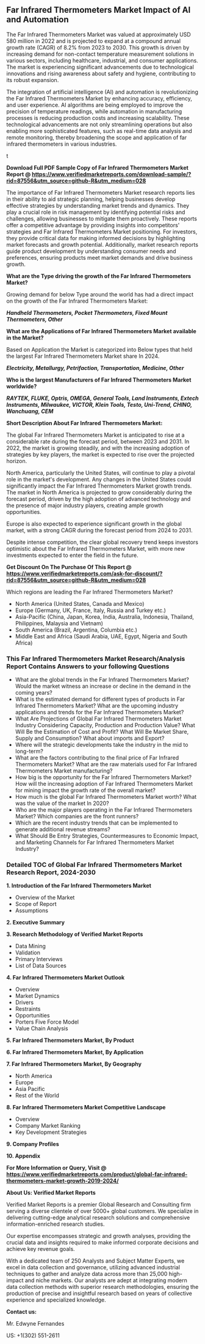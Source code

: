 <h2>Far Infrared Thermometers Market Impact of AI and Automation</h2><p>The Far Infrared Thermometers Market was valued at approximately USD 580 million in 2022 and is projected to expand at a compound annual growth rate (CAGR) of 8.2% from 2023 to 2030. This growth is driven by increasing demand for non-contact temperature measurement solutions in various sectors, including healthcare, industrial, and consumer applications. The market is experiencing significant advancements due to technological innovations and rising awareness about safety and hygiene, contributing to its robust expansion.</p><p>The integration of artificial intelligence (AI) and automation is revolutionizing the Far Infrared Thermometers Market by enhancing accuracy, efficiency, and user experience. AI algorithms are being employed to improve the precision of temperature readings, while automation in manufacturing processes is reducing production costs and increasing scalability. These technological advancements are not only streamlining operations but also enabling more sophisticated features, such as real-time data analysis and remote monitoring, thereby broadening the scope and application of far infrared thermometers in various industries.</p>t</p><p id="" class=""><strong>Download Full PDF Sample Copy of Far Infrared Thermometers Market Report @ <a href="https://www.verifiedmarketreports.com/download-sample/?rid=87556&utm_source=github-R&utm_medium=028" target="_blank">https://www.verifiedmarketreports.com/download-sample/?rid=87556&utm_source=github-R&utm_medium=028</a></strong></p><p>The importance of&nbsp;Far Infrared Thermometers Market research reports lies in their ability to aid strategic planning, helping businesses develop effective strategies by understanding market trends and dynamics. They play a crucial role in risk management by identifying potential risks and challenges, allowing businesses to mitigate them proactively. These reports offer a competitive advantage by providing insights into competitors' strategies and Far Infrared Thermometers Market positioning. For investors, they provide critical data for making informed decisions by highlighting market forecasts and growth potential. Additionally, market research reports guide product development by understanding consumer needs and preferences, ensuring products meet market demands and drive business growth.</p><p><strong>What are the&nbsp;Type driving the growth of the Far Infrared Thermometers Market?</strong></p><p id="" class="">Growing demand for below Type around the world has had a direct impact on the growth of the Far Infrared Thermometers Market:</p><em><strong>Handheld Thermometers, Pocket Thermometers, Fixed Mount Thermometers, Other</strong></em></p><strong>What are the&nbsp;Applications&nbsp;of Far Infrared Thermometers Market available in the Market?</strong></p><p id="" class="">Based on Application the Market is categorized into Below types that held the largest Far Infrared Thermometers Market share In 2024.</p><em><strong>Electricity, Metallurgy, Petrifaction, Transportation, Medicine, Other</strong></em></p><strong>Who is the largest Manufacturers of Far Infrared Thermometers Market worldwide?</strong></p><p><em><strong>RAYTEK, FLUKE, Optris, OMEGA, General Tools, Land Instruments, Extech Instruments, Milwaukee, VICTOR, Klein Tools, Testo, Uni-Trend, CHINO, Wanchuang, CEM</strong></em></p><p id="" class=""><strong>Short Description About Far Infrared Thermometers Market:</strong></p><p>The global Far Infrared Thermometers Market is anticipated to rise at a considerable rate during the forecast period, between 2023 and 2031. In 2022, the market is growing steadily, and with the increasing adoption of strategies by key players, the market is expected to rise over the projected horizon.</p><p>North America, particularly the United States, will continue to play a pivotal role in the market's development. Any changes in the United States could significantly impact the Far Infrared Thermometers Market growth trends. The market in North America is projected to grow considerably during the forecast period, driven by the high adoption of advanced technology and the presence of major industry players, creating ample growth opportunities.</p><p>Europe is also expected to experience significant growth in the global market, with a strong CAGR during the forecast period from 2024 to 2031.</p><p>Despite intense competition, the clear global recovery trend keeps investors optimistic about the Far Infrared Thermometers Market, with more new investments expected to enter the field in the future.</p><p id="" class=""><strong>Get Discount On The Purchase Of This Report @ <a href="https://www.verifiedmarketreports.com/ask-for-discount/?rid=87556&utm_source=github-R&utm_medium=028" target="_blank">https://www.verifiedmarketreports.com/ask-for-discount/?rid=87556&utm_source=github-R&utm_medium=028</a></strong></p>Which regions are leading the Far Infrared Thermometers Market?</p><ul><li>North America (United States, Canada and Mexico)</li><li>Europe (Germany, UK, France, Italy, Russia and Turkey etc.)</li><li>Asia-Pacific (China, Japan, Korea, India, Australia, Indonesia, Thailand, Philippines, Malaysia and Vietnam)</li><li>South America (Brazil, Argentina, Columbia etc.)</li><li>Middle East and Africa (Saudi Arabia, UAE, Egypt, Nigeria and South Africa)</li></ul><h3 id="" class="">This Far Infrared Thermometers Market Research/Analysis Report Contains Answers to your following Questions</h3><ul><li>What are the global trends in the Far Infrared Thermometers Market? Would the market witness an increase or decline in the demand in the coming years?</li><li>What is the estimated demand for different types of products in Far Infrared Thermometers Market? What are the upcoming industry applications and trends for the Far Infrared Thermometers Market?</li><li>What Are Projections of Global Far Infrared Thermometers Market Industry Considering Capacity, Production and Production Value? What Will Be the Estimation of Cost and Profit? What Will Be Market Share, Supply and Consumption? What about imports and Export?</li><li>Where will the strategic developments take the industry in the mid to long-term?</li><li>What are the factors contributing to the final price of Far Infrared Thermometers Market? What are the raw materials used for Far Infrared Thermometers Market manufacturing?</li><li>How big is the opportunity for the Far Infrared Thermometers Market? How will the increasing adoption of Far Infrared Thermometers Market for mining impact the growth rate of the overall market?</li><li>How much is the global Far Infrared Thermometers Market worth? What was the value of the market In 2020?</li><li>Who are the major players operating in the Far Infrared Thermometers Market? Which companies are the front runners?</li><li>Which are the recent industry trends that can be implemented to generate additional revenue streams?</li><li>What Should Be Entry Strategies, Countermeasures to Economic Impact, and Marketing Channels for Far Infrared Thermometers Market Industry?</li></ul><h3 id="" class="">Detailed TOC of Global Far Infrared Thermometers Market Research Report, 2024-2030</h3><p id="" class=""><strong>1. Introduction of the Far Infrared Thermometers Market</strong></p><ul><li>Overview of the Market</li><li>Scope of Report</li><li>Assumptions</li></ul><p id="" class=""><strong>2. Executive Summary</strong></p><p id="" class=""><strong>3. Research Methodology of Verified Market Reports</strong></p><ul><li>Data Mining</li><li>Validation</li><li>Primary Interviews</li><li>List of Data Sources</li></ul><p id="" class=""><strong>4. Far Infrared Thermometers Market Outlook</strong></p><ul><li>Overview</li><li>Market Dynamics</li><li>Drivers</li><li>Restraints</li><li>Opportunities</li><li>Porters Five Force Model</li><li>Value Chain Analysis</li></ul><p id="" class=""><strong>5. Far Infrared Thermometers Market, By Product</strong></p><p id="" class=""><strong>6. Far Infrared Thermometers Market, By Application</strong></p><p id="" class=""><strong>7. Far Infrared Thermometers Market, By Geography</strong></p><ul><li>North America</li><li>Europe</li><li>Asia Pacific</li><li>Rest of the World</li></ul><p id="" class=""><strong>8. Far Infrared Thermometers Market Competitive Landscape</strong></p><ul><li>Overview</li><li>Company Market Ranking</li><li>Key Development Strategies</li></ul><p id="" class=""><strong>9. Company Profiles</strong></p><p id="" class=""><strong>10. Appendix</strong></p><p id="" class=""><strong>For More Information or Query, Visit @ <a href="https://www.verifiedmarketreports.com/product/global-far-infrared-thermometers-market-growth-2019-2024/" target="_blank">https://www.verifiedmarketreports.com/product/global-far-infrared-thermometers-market-growth-2019-2024/</a></strong></p><p id="" class=""><strong>About Us: Verified Market Reports</strong></p><p id="" class="">Verified Market Reports is a premier Global Research and Consulting firm serving a diverse clientele of over 5000+ global customers. We specialize in delivering cutting-edge analytical research solutions and comprehensive information-enriched research studies.</p><p id="" class="">Our expertise encompasses strategic and growth analyses, providing the crucial data and insights required to make informed corporate decisions and achieve key revenue goals.</p><p id="" class="">With a dedicated team of 250 Analysts and Subject Matter Experts, we excel in data collection and governance, utilizing advanced industrial techniques to gather and analyze data across more than 25,000 high-impact and niche markets. Our analysts are adept at integrating modern data collection methods with superior research methodologies, ensuring the production of precise and insightful research based on years of collective experience and specialized knowledge.</p><p id="" class=""><strong>Contact us:</strong></p><p id="" class="">Mr. Edwyne Fernandes</p><p id="" class="">US: +1(302) 551-2611</p>